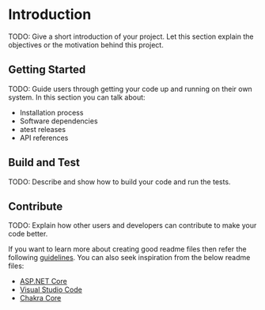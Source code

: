 # Introduction
TODO: Give a short introduction of your project. Let this section explain the objectives or the motivation behind this project.

## Getting Started
TODO: Guide users through getting your code up and running on their own system. In this section you can talk about:
- Installation process
- Software dependencies
- atest releases
- API references

## Build and Test
TODO: Describe and show how to build your code and run the tests.

## Contribute
TODO: Explain how other users and developers can contribute to make your code better.

If you want to learn more about creating good readme files then refer the following [guidelines](https://docs.microsoft.com/en-us/azure/devops/repos/git/create-a-readme?view=azure-devops). You can also seek inspiration from the below readme files:
- [ASP.NET Core](https://github.com/aspnet/Home)
- [Visual Studio Code](https://github.com/Microsoft/vscode)
- [Chakra Core](https://github.com/Microsoft/ChakraCore)
